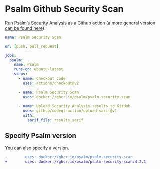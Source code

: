 # Psalm Github Security Scan 

Run [Psalm’s Security Analysis](https://psalm.dev/docs/security_analysis/) as a Github action (a more general version [can be found here](https://github.com/psalm/psalm-github-actions)).

```yaml
name: Psalm Security Scan

on: [push, pull_request]

jobs:
  psalm:
    name: Psalm
    runs-on: ubuntu-latest
    steps:
      - name: Checkout code
        uses: actions/checkout@v2

      - name: Psalm Security Scan
        uses: docker://ghcr.io/psalm/psalm-security-scan
        
      - name: Upload Security Analysis results to GitHub
        uses: github/codeql-action/upload-sarif@v1
        with:
          sarif_file: results.sarif
```

## Specify Psalm version

You can also specify a version.

```diff
-        uses: docker://ghcr.io/psalm/psalm-security-scan
+        uses: docker://ghcr.io/psalm/psalm-security-scan:4.2.1
```
